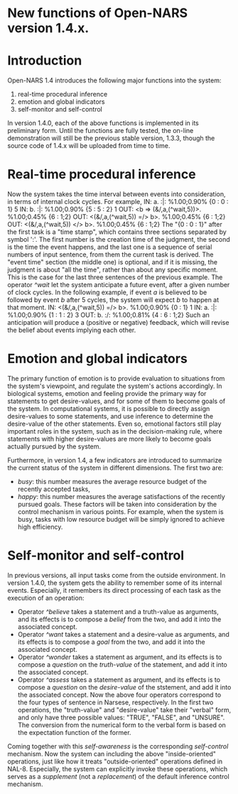 # New functions of Open-NARS version 1.4.x.

# Introduction

Open-NARS 1.4 introduces the following major functions into the system:
1. real-time procedural inference
1. emotion and global indicators
1. self-monitor and self-control

In version 1.4.0, each of the above functions is implemented in its preliminary form. Until the functions are fully tested, the on-line demonstration will still be the previous stable version, 1.3.3, though the source code of 1.4.x will be uploaded from time to time.


# Real-time procedural inference

Now the system takes the time interval between events into consideration, in terms of internal clock cycles. For example,
      IN: a. :|: %1.00;0.90% {0 : 0 : 1} 
    5
      IN: b. :|: %1.00;0.90% {5 : 5 : 2} 
    1
     OUT: <b =\> (&/,a,(^wait,5))>. %1.00;0.45% {6 : 1;2} 
     OUT: <(&/,a,(^wait,5)) =/> b>. %1.00;0.45% {6 : 1;2} 
     OUT: <(&/,a,(^wait,5)) </> b>. %1.00;0.45% {6 : 1;2} 
The "{0 : 0 : 1}" after the first task is a "time stamp", which contains three sections separated by symbol ':'. The first number is the creation time of the judgment, the second is the time the event happens, and the last one is a sequence of serial numbers of input sentence, from them the current task is derived. The "event time" section (the middle one) is optional, and if it is missing, the judgment is about "all the time", rather than about any specific moment. This is the case for the last three sentences of the previous example. The operator *^wait* let the system anticipate a future event, after a given number of clock cycles. In the following example, if event *a* is believed to be followed by event *b* after 5 cycles, the system will expect *b* to happen at that moment.
      IN: <(&/,a,(^wait,5)) =/> b>. %1.00;0.90% {0 : 1} 
    1
      IN: a. :|: %1.00;0.90% {1 : 1 : 2} 
    3
     OUT: b. :/: %1.00;0.81% {4 : 6 : 1;2} 
Such an anticipation will produce a (positive or negative) feedback, which will revise the belief about events implying each other.


# Emotion and global indicators

The primary function of emotion is to provide evaluation to situations from the system's viewpoint, and regulate the system's actions accordingly. In biological systems, emotion and feeling provide the primary way for statements to get desire-values, and for some of them to become goals of the system. In computational systems, it is possible to directly assign desire-values to some statements, and use inference to determine the desire-value of the other statements. Even so, emotional factors still play important roles in the system, such as in the decision-making rule, where statements with higher desire-values are more likely to become goals actually pursued by the system.

Furthermore, in version 1.4, a few indicators are introduced to summarize the current status of the system in different dimensions. The first two are:
- *busy*: this number measures the average resource budget of the recently accepted tasks,
- *happy*: this number measures the average satisfactions of the recently pursued goals.
These factors will be taken into consideration by the control mechanism in various points. For example, when the system is busy, tasks with low resource budget will be simply ignored to achieve high efficiency. 


# Self-monitor and self-control

In previous versions, all input tasks come from the outside environment. In version 1.4.0, the system gets the ability to remember some of its internal events. Especially, it remembers its direct processing of each task as the execution of an operation:
- Operator *^believe* takes a statement and a truth-value as arguments, and its effects is to compose a *belief* from the two, and add it into the associated concept.
- Operator *^want* takes a statement and a desire-value as arguments, and its effects is to compose a *goal* from the two, and add it into the associated concept.
- Operator *^wonder* takes a statement as argument, and its effects is to compose a *question* on the *truth-value* of the statement, and add it into the associated concept.
- Operator *^assess* takes a statement as argument, and its effects is to compose a *question* on the *desire-value* of the ststement, and add it into the associated concept.
Now the above four operators correspond to the four types of sentence in Narsese, respectively. In the first two operations, the "truth-value" and "desire-value" take their "verbal" form, and only have three possible values: "TRUE", "FALSE", and "UNSURE". The conversion from the numerical form to the verbal form is based on the expectation function of the former.

Coming together with this *self-awareness* is the corresponding *self-control* mechanism. Now the system can including the above "inside-oriented" operations, just like how it treats "outside-oriented" operations defined in NAL-8. Especially, the system can explicitly invoke these operations, which serves as a *supplement* (not a *replacement*) of the default inference control mechanism.